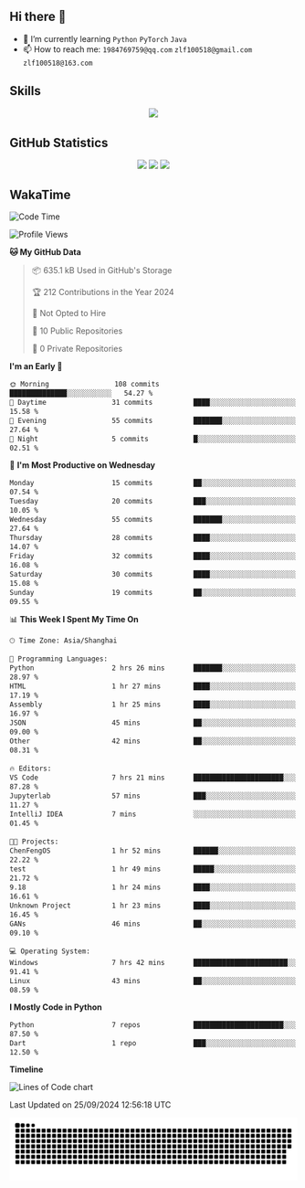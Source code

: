 ## Hi there 👋

- 🌱 I’m currently learning `Python` `PyTorch` `Java`
- 📫 How to reach me: `1984769759@qq.com` `zlf100518@gmail.com` `zlf100518@163.com`

## Skills
<div align="center"> <img src="https://skillicons.dev/icons?i=python,linux,git,github,html,css,js" /> </div>

## GitHub Statistics

<div align="center">
  <img src="https://github-readme-stats.vercel.app/api?username=mrcchenfeng&show_icons=true&theme=tokyonight" />
  <img src="https://github-readme-stats.vercel.app/api/top-langs/?username=mrcchenfeng&show_icons=true&theme=tokyonight" />
  <img src="https://github-readme-activity-graph.vercel.app/graph?username=mrcchenfeng&theme=xcode" />
</div>

## WakaTime

<!--START_SECTION:waka-->
![Code Time](http://img.shields.io/badge/Code%20Time-108%20hrs%2034%20mins-blue)

![Profile Views](http://img.shields.io/badge/Profile%20Views-3-blue)

**🐱 My GitHub Data** 

> 📦 635.1 kB Used in GitHub's Storage 
 > 
> 🏆 212 Contributions in the Year 2024
 > 
> 🚫 Not Opted to Hire
 > 
> 📜 10 Public Repositories 
 > 
> 🔑 0 Private Repositories 
 > 
**I'm an Early 🐤** 

```text
🌞 Morning                108 commits         ██████████████░░░░░░░░░░░   54.27 % 
🌆 Daytime                31 commits          ████░░░░░░░░░░░░░░░░░░░░░   15.58 % 
🌃 Evening                55 commits          ███████░░░░░░░░░░░░░░░░░░   27.64 % 
🌙 Night                  5 commits           █░░░░░░░░░░░░░░░░░░░░░░░░   02.51 % 
```
📅 **I'm Most Productive on Wednesday** 

```text
Monday                   15 commits          ██░░░░░░░░░░░░░░░░░░░░░░░   07.54 % 
Tuesday                  20 commits          ███░░░░░░░░░░░░░░░░░░░░░░   10.05 % 
Wednesday                55 commits          ███████░░░░░░░░░░░░░░░░░░   27.64 % 
Thursday                 28 commits          ████░░░░░░░░░░░░░░░░░░░░░   14.07 % 
Friday                   32 commits          ████░░░░░░░░░░░░░░░░░░░░░   16.08 % 
Saturday                 30 commits          ████░░░░░░░░░░░░░░░░░░░░░   15.08 % 
Sunday                   19 commits          ██░░░░░░░░░░░░░░░░░░░░░░░   09.55 % 
```


📊 **This Week I Spent My Time On** 

```text
🕑︎ Time Zone: Asia/Shanghai

💬 Programming Languages: 
Python                   2 hrs 26 mins       ███████░░░░░░░░░░░░░░░░░░   28.97 % 
HTML                     1 hr 27 mins        ████░░░░░░░░░░░░░░░░░░░░░   17.19 % 
Assembly                 1 hr 25 mins        ████░░░░░░░░░░░░░░░░░░░░░   16.97 % 
JSON                     45 mins             ██░░░░░░░░░░░░░░░░░░░░░░░   09.00 % 
Other                    42 mins             ██░░░░░░░░░░░░░░░░░░░░░░░   08.31 % 

🔥 Editors: 
VS Code                  7 hrs 21 mins       ██████████████████████░░░   87.28 % 
Jupyterlab               57 mins             ███░░░░░░░░░░░░░░░░░░░░░░   11.27 % 
IntelliJ IDEA            7 mins              ░░░░░░░░░░░░░░░░░░░░░░░░░   01.45 % 

🐱‍💻 Projects: 
ChenFengOS               1 hr 52 mins        ██████░░░░░░░░░░░░░░░░░░░   22.22 % 
test                     1 hr 49 mins        █████░░░░░░░░░░░░░░░░░░░░   21.72 % 
9.18                     1 hr 24 mins        ████░░░░░░░░░░░░░░░░░░░░░   16.61 % 
Unknown Project          1 hr 23 mins        ████░░░░░░░░░░░░░░░░░░░░░   16.45 % 
GANs                     46 mins             ██░░░░░░░░░░░░░░░░░░░░░░░   09.10 % 

💻 Operating System: 
Windows                  7 hrs 42 mins       ███████████████████████░░   91.41 % 
Linux                    43 mins             ██░░░░░░░░░░░░░░░░░░░░░░░   08.59 % 
```

**I Mostly Code in Python** 

```text
Python                   7 repos             ██████████████████████░░░   87.50 % 
Dart                     1 repo              ███░░░░░░░░░░░░░░░░░░░░░░   12.50 % 
```



**Timeline**

![Lines of Code chart](https://raw.githubusercontent.com/mrcchenfeng/mrcchenfeng/main/assets/bar_graph.png)


 Last Updated on 25/09/2024 12:56:18 UTC
<!--END_SECTION:waka-->

<div align="center"><img src="./assets/github-snake-dark.svg" /></div>
